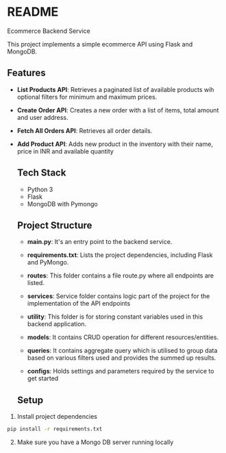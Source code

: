 # README
Ecommerce Backend Service

This project implements a simple ecommerce API using Flask and MongoDB.

## Features

- **List Products API**: Retrieves a paginated list of available products wih optional filters for minimum and maximum prices.

- **Create Order API**: Creates a new order with a list of items, total amount and user address.

- **Fetch All Orders API**: Retrieves all order details.

- **Add Product API**: Adds new product in the inventory with their name, price in INR and available quantity

  ## Tech Stack

  - Python 3
  - Flask
  - MongoDB with Pymongo
 
  ## Project Structure

  - **main.py**: It's an entry point to the backend service.
 
  - **requirements.txt**: Lists the project dependencies, including Flask and PyMongo.
 
  - **routes**: This folder contains a file route.py where all endpoints are listed.
 
  - **services**: Service folder contains logic part of the project for the implementation of the API endpoints
 
  - **utility**: This folder is for storing constant variables used in this backend application.
 
  - **models**: It contains CRUD operation for different resources/entities.
 
  - **queries**: It contains aggregate query which is utilised to group data based on various filters used and provides the summed up results.
 
  - **configs**: Holds settings and parameters required by the service to get started
 
  ## Setup

1. Install project dependencies
   
  ```bash
  pip install -r requirements.txt
  ```

2. Make sure you have a Mongo DB server running locally 
